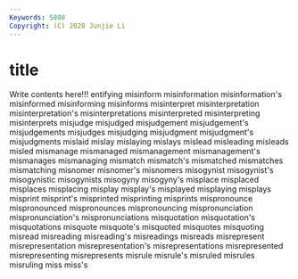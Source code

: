 ```yaml
---
Keywords: 5808
Copyright: (C) 2020 Junjie Li
---
```


# title

Write contents here!!!
entifying 
misinform 
misinformation
misinformation's 
misinformed 
misinforming 
misinforms 
misinterpret 
misinterpretation 
misinterpretation's 
misinterpretations 
misinterpreted 
misinterpreting
misinterprets 
misjudge 
misjudged 
misjudgement 
misjudgement's 
misjudgements 
misjudges 
misjudging 
misjudgment 
misjudgment's
misjudgments 
mislaid 
mislay 
mislaying 
mislays 
mislead 
misleading 
misleads 
misled 
mismanage
mismanaged 
mismanagement 
mismanagement's 
mismanages 
mismanaging 
mismatch 
mismatch's 
mismatched 
mismatches 
mismatching
misnomer 
misnomer's 
misnomers 
misogynist 
misogynist's 
misogynistic 
misogynists 
misogyny 
misogyny's 
misplace
misplaced 
misplaces 
misplacing 
misplay 
misplay's 
misplayed 
misplaying 
misplays 
misprint 
misprint's
misprinted 
misprinting 
misprints 
mispronounce 
mispronounced 
mispronounces 
mispronouncing 
mispronunciation 
mispronunciation's 
mispronunciations
misquotation 
misquotation's 
misquotations 
misquote 
misquote's 
misquoted 
misquotes 
misquoting 
misread 
misreading
misreading's 
misreadings 
misreads 
misrepresent 
misrepresentation 
misrepresentation's 
misrepresentations 
misrepresented 
misrepresenting 
misrepresents
misrule 
misrule's 
misruled 
misrules 
misruling 
miss 
miss's 
